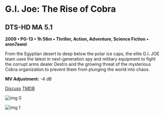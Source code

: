# G.I. Joe: The Rise of Cobra

## DTS-HD MA 5.1

**2009 • PG-13 • 1h 58m • Thriller, Action, Adventure, Science Fiction • aron7awol**

From the Egyptian desert to deep below the polar ice caps, the elite G.I. JOE team uses the latest in next-generation spy and military equipment to fight the corrupt arms dealer Destro and the growing threat of the mysterious Cobra organization to prevent them from plunging the world into chaos.

**MV Adjustment:** -4 dB

[Discuss](https://www.avsforum.com/threads/bass-eq-for-filtered-movies.2995212/post-56623286)  [TMDB](14869)

![img 0](https://i.imgur.com/2lBzh3U.jpg)

![img 1](https://i.imgur.com/5BILLJf.jpg)

